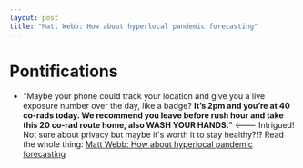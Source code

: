 ```yaml
---
layout: post
title: "Matt Webb: How about hyperlocal pandemic forecasting" 
---
```


# Pontifications

* "Maybe your phone could track your location and give you a live exposure number over the day, like a badge? **It’s 2pm and you’re at 40 co-rads today. We recommend you leave before rush  hour and take this 20 co-rad route home, also WASH YOUR HANDS.**" <--- Intrigued! Not sure about privacy but maybe it's worth it to stay healthy?!? Read the whole thing: [Matt Webb: How about hyperlocal pandemic forecasting](http://interconnected.org/home/2020/05/12/pandemic_mirror_worlds)

